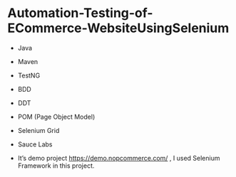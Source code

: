 # Automation-Testing-of-ECommerce-WebsiteUsingSelenium
- Java
- Maven
- TestNG
- BDD
- DDT 
- POM (Page Object Model)
- Selenium Grid
- Sauce Labs

- It’s demo project https://demo.nopcommerce.com/ , I used Selenium Framework in this project.

